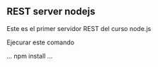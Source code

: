 ## REST server nodejs

Este es el primer servidor REST del curso node.js

Ejecurar este comando

...
npm install
...